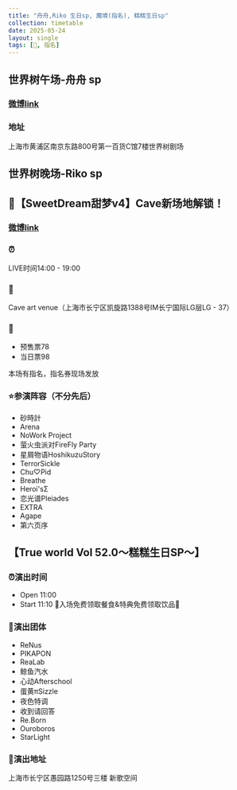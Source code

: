 ```yaml
---
title: "舟舟,Riko 生日sp, 魔境(指名), 糕糕生日sp"
collection: timetable
date: 2025-05-24
layout: single
tags: [🎂, 指名]
---
```


## 世界树午场-舟舟 sp

### [微博link](#)

### 地址
上海市黄浦区南京东路800号第一百货C馆7楼世界树剧场

## 世界树晚场-Riko sp

## 🍬【SweetDream甜梦v4】Cave新场地解锁！

### [微博link](https://weibo.com/6427764773/PsfaFhLEF#comment)

###  ⏰
LIVE时间14:00 - 19:00
###  📍 
Cave art venue（上海市长宁区凯旋路1388号IM长宁国际LG层LG - 37）
###  🎫 
- 预售票78
- 当日票98
  
本场有指名，指名券现场发放
###  ⭐参演阵容（不分先后）
- 砂時計
- Arena
- NoWork Project
- 萤火虫派对FireFly Party
- 星屑物语HoshikuzuStory
- TerrorSickle
- Chu♡Pid
- Breathe
- Heroi'sΣ
- 恋光谱Pleiades
- EXTRA
- Agape
- 第六页序

## 【True world Vol 52.0～糕糕生日SP～】

### ⏰演出时间
- Open 11:00
- Start 11:10
🤍入场免费领取餐食&特典免费领取饮品🤍

### 👤演出团体
- ReNus
- PIKAPON
- ReaLab
- 鲸鱼汽水
- 心动Afterschool
- 蛋黄πSizzle
- 夜色特调
- 收到请回答
- Re.Born
- Ouroboros
- StarLight
### 📍演出地址
上海市长宁区愚园路1250号三楼 新歌空间 
